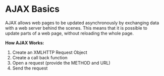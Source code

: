 # AJAX Basics
AJAX allows web pages to be updated asynchronously by exchanging data with a web server behind the scenes. This means that it is possible to update parts of a web page, without reloading the whole page.

**How AJAX Works:**
1. Create an XMLHTTP Request Object
2. Create a call back function
3. Open a request (provide the METHOD and URL)
4. Send the request


